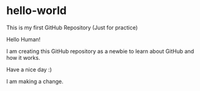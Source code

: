 # hello-world
This is my first GitHub Repository (Just for practice)


Hello Human!

I am creating this GitHub repository as a newbie to learn about GitHub and how it works.

Have a nice day :)


I am making a change.
